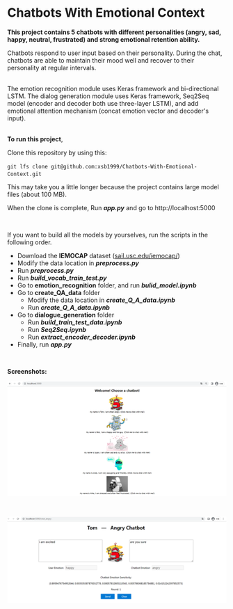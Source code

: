 # Chatbots With Emotional Context

**This project contains 5 chatbots with different personalities (angry, sad, happy, neutral, frustrated) and strong emotional retention ability.**

Chatbots respond to user input based on their personality. During the chat, chatbots are able to maintain their mood well and recover to their personality at regular intervals.
<br><br>

The emotion recognition module uses Keras framework and bi-directional LSTM. The dialog generation module uses Keras framework, Seq2Seq model (encoder and decoder both use three-layer LSTM), and add emotional attention mechanism (concat emotion vector and decoder's input).
<br><br>

**To run this project**, 

Clone this repository by using this:

`git lfs clone git@github.com:xsb1999/Chatbots-With-Emotional-Context.git`

This may take you a little longer because the project contains large model files (about 100 MB).

When the clone is complete, Run ***app.py*** and go to http://localhost:5000

<br>

If you want to build all the models by yourselves, run the scripts in the following order.

- Download the **IEMOCAP** dataset ([sail.usc.edu/iemocap/](https://sail.usc.edu/iemocap/))
- Modify the data location in ***preprocess.py***
- Run ***preprocess.py***
- Run ***build_vocab_train_test.py***
- Go to **emotion_recognition** folder, and run ***bulid_model.ipynb***
- Go to **create_QA_data** folder
	- Modify the data location in ***create_Q_A_data.ipynb***
	- Run ***create_Q_A_data.ipynb***
- Go to **dialogue_generation** folder
	- Run ***build_train_test_data.ipynb***
	- Run ***Seq2Seq.ipynb***
	- Run ***extract_encoder_decoder.ipynb***
- Finally, run ***app.py***

<br>

**Screenshots:**

![screenshot1](./static/pics/screenshot1.png)

<br>

![screenshot1](./static/pics/screenshot2.png)

